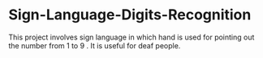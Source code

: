 # Sign-Language-Digits-Recognition
This project involves sign language in which hand is used for pointing out the number from 1 to 9 . It is useful for deaf people. 
